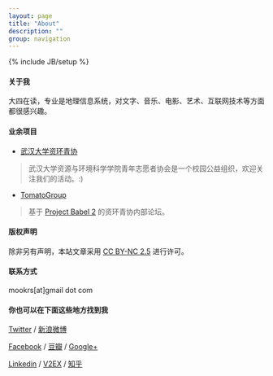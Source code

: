 ```yaml
---
layout: page
title: "About"
description: ""
group: navigation 
---
```

{% include JB/setup %}

#### 关于我   

大四在读，专业是地理信息系统，对文字、音乐、电影、艺术、互联网技术等方面都很感兴趣。  


#### 业余项目

- [武汉大学资环青协](http://www.sresyouth.com/) 

> 武汉大学资源与环境科学学院青年志愿者协会是一个校园公益组织，欢迎关注我们的活动。:)

- [TomatoGroup](http://bbs.sresyouth.com/) 

> 基于 [Project Babel 2](https://github.com/livid/v2ex) 的资环青协内部论坛。

#### 版权声明

除非另有声明，本站文章采用 [CC BY-NC 2.5](http://creativecommons.org/licenses/by-nc/2.5/) 进行许可。

#### 联系方式

mookrs[at]gmail dot com

#### 你也可以在下面这些地方找到我

[Twitter](https://twitter.com/mookrs "@mookrs") / [新浪微博](http://weibo.com/mookrs "@mookrs")

[Facebook](https://www.facebook.com/mookrs "Mookrs Zhang") / [豆瓣](http://www.douban.com/people/Aisophy/) / [Google+](https://plus.google.com/106679691587082980334 "Mookrs Zhang")

[Linkedin](http://cn.linkedin.com/in/mookrs/) / [V2EX](http://www.v2ex.com/member/mimzy "mimzy") / [知乎](http://www.zhihu.com/people/mookrs "Mookrs")
